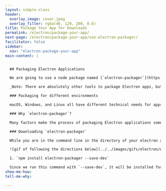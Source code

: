```yaml
---
layout: simple-class
header:
  overlay_image: cover.jpeg
  overlay_filter: rgba(46, 129, 200, 0.6)
title: Package Your App for Downloads
permalink: /electron/package-your-app/
next-page: /electron/package-your-app/use-electron-packager/
facilitator: false
sidebar:
  nav: "electron-package-your-app"
main-content: |


  ## Packaging Electron Applications

  We are going to use a node package named [`electron-packager`](https://github.com/electron-userland/electron-packager) to package the Electron app. This means that others will be able to download and use the app natively, whether they're running macOS, Windows, or Linux.

  _Note: There are absolutely other tools to package Electron apps, but we're using this one because it's widely adopted and consistently maintained within the community. Feel free to branch out and explore others after this demo if you're interested!_

  ### Packaging for different environments

  macOS, Windows, and Linux all have different technical needs for apps to work well. We will work through those technical needs, but it's important to keep in mind that there's much more to building apps for multiple operating systems. Packaging can be done for each operating system, but the user interface isn't automatically made to look native in the process. It's good practice to be mindful of a user's experience with the interface of their native OS. As you begin to ramp up on desktop app development, you should consider designing interfaces that fit into the user's mental model of their OS.

  ### Why `electron-packager`?

  Many factors make the process of packaging Electron applications somewhat complicated. It is a different process based on your operating system and the operating system you're trying to package for. Right now, [`electron-packager`](https://github.com/electron-userland/electron-packager) is the community's most popular choice to solve these problems.

  ### Downloading `electron-packager`

  While you are in the command line in the directory of your electron app, install the node package `electron-packager` and save it to your development dependencies in the `package.json` file

  ![gif of following the directions below](../../images/gifs/electron/electron2-packaging-apps.gif)

  1. `npm install electron-packager --save-dev`

  Since we run this command with `--save-dev`, it will be installed for this directory _and_ added to the `package.json` file, the important file that guides Node and `npm` packages for the life of the project.
show-me-how:
tell-me-why:

---
```


